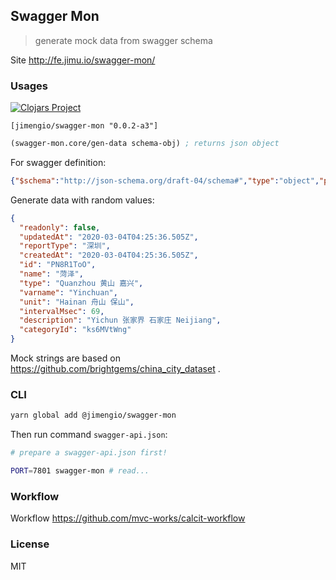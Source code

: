 
Swagger Mon
----

> generate mock data from swagger schema


Site http://fe.jimu.io/swagger-mon/

### Usages

[![Clojars Project](https://img.shields.io/clojars/v/jimengio/swagger-mon.svg)](https://clojars.org/jimengio/swagger-mon)

```edn
[jimengio/swagger-mon "0.0.2-a3"]
```

```clojure
(swagger-mon.core/gen-data schema-obj) ; returns json object
```

For swagger definition:

```json
{"$schema":"http://json-schema.org/draft-04/schema#","type":"object","properties":{"id":{"type":"string"},"categoryId":{"type":"string"},"name":{"type":"string"},"varname":{"type":"string"},"type":{"type":"string"},"unit":{"type":"string"},"readonly":{"type":"boolean"},"reportType":{"type":"string"},"intervalMsec":{"type":"number"},"description":{"type":"string"},"createdAt":{"type":"string"},"updatedAt":{"type":"string"}}}
```

Generate data with random values:

```json
{
  "readonly": false,
  "updatedAt": "2020-03-04T04:25:36.505Z",
  "reportType": "深圳",
  "createdAt": "2020-03-04T04:25:36.505Z",
  "id": "PN8R1ToO",
  "name": "菏泽",
  "type": "Quanzhou 黄山 嘉兴",
  "varname": "Yinchuan",
  "unit": "Hainan 舟山 保山",
  "intervalMsec": 69,
  "description": "Yichun 张家界 石家庄 Neijiang",
  "categoryId": "ks6MVtWng"
}
```

Mock strings are based on https://github.com/brightgems/china_city_dataset .

### CLI

```bash
yarn global add @jimengio/swagger-mon
```

Then run command `swagger-api.json`:

```bash
# prepare a swagger-api.json first!

PORT=7801 swagger-mon # read...
```

### Workflow

Workflow https://github.com/mvc-works/calcit-workflow

### License

MIT
